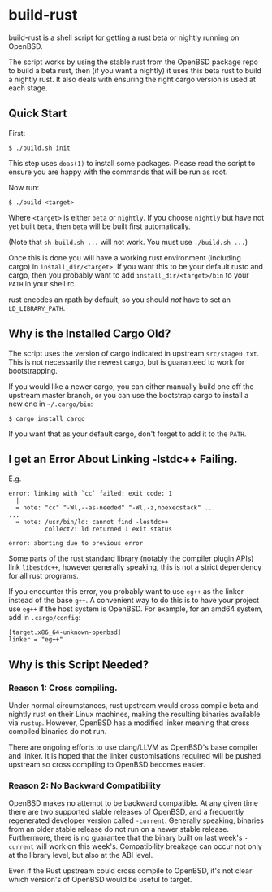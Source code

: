 # build-rust

build-rust is a shell script for getting a rust beta or nightly running on
OpenBSD.

The script works by using the stable rust from the OpenBSD package repo to
build a beta rust, then (if you want a nightly) it uses this beta rust to build
a nightly rust. It also deals with ensuring the right cargo version is used at
each stage.

## Quick Start

First:

```
$ ./build.sh init
```

This step uses `doas(1)` to install some packages. Please read the script to
ensure you are happy with the commands that will be run as root.

Now run:
```
$ ./build <target>
```

Where `<target>` is either `beta` or `nightly`. If you choose `nightly` but
have not yet built  `beta`, then `beta` will be built first automatically.

(Note that `sh build.sh ...` will not work. You must use `./build.sh ...`)

Once this is done you will have a working rust environment (including cargo) in
`install_dir/<target>`. If you want this to be your default rustc and cargo,
then you probably want to add `install_dir/<target>/bin` to your `PATH` in your
shell rc.

rust encodes an rpath by default, so you should *not* have to set an
`LD_LIBRARY_PATH`.

## Why is the Installed Cargo Old?

The script uses the version of cargo indicated in upstream `src/stage0.txt`.
This is not necessarily the newest cargo, but is guaranteed to work for
bootstrapping.

If you would like a newer cargo, you can either manually build one off the
upstream master branch, or you can use the bootstrap cargo to install a new one
in `~/.cargo/bin`:

```
$ cargo install cargo
```

If you want that as your default cargo, don't forget to add it to the `PATH`.

## I get an Error About Linking -lstdc++ Failing.

E.g.
```
error: linking with `cc` failed: exit code: 1
  |
  = note: "cc" "-Wl,--as-needed" "-Wl,-z,noexecstack" ...
...
  = note: /usr/bin/ld: cannot find -lestdc++
          collect2: ld returned 1 exit status

error: aborting due to previous error
```

Some parts of the rust standard library (notably the compiler plugin APIs) link
`libestdc++`, however generally speaking, this is not a strict dependency for
all rust programs.

If you encounter this error, you probably want to use `eg++` as the linker
instead of the base `g++`. A convenient way to do this is to have your project
use `eg++` if the host system is OpenBSD. For example, for an amd64 system, add
in `.cargo/config`:

```
[target.x86_64-unknown-openbsd]
linker = "eg++"
```

## Why is this Script Needed?

### Reason 1: Cross compiling.

Under normal circumstances, rust upstream would cross compile beta and nightly
rust on their Linux machines, making the resulting binaries available via
`rustup`. However, OpenBSD has a modified linker meaning that cross compiled
binaries do not run.

There are ongoing efforts to use clang/LLVM as OpenBSD's base compiler and
linker. It is hoped that the linker customisations required will be pushed
upstream so cross compiling to OpenBSD becomes easier.

### Reason 2: No Backward Compatibility

OpenBSD makes no attempt to be backward compatible. At any given time there are
two supported stable releases of OpenBSD, and a frequently regenerated
developer version called `-current`. Generally speaking, binaries from an older
stable release do not run on a newer stable release. Furthermore, there is no
guarantee that the binary built on last week's `-current` will work on this
week's. Compatibility breakage can occur not only at the library level, but
also at the ABI level.

Even if the Rust upstream could cross compile to OpenBSD, it's not clear which
version's of OpenBSD would be useful to target.
